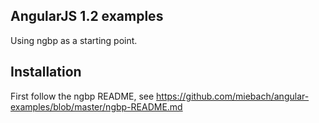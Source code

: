 AngularJS 1.2 examples
----------------------

Using ngbp as a starting point.

Installation
------------

First follow the ngbp README, see https://github.com/miebach/angular-examples/blob/master/ngbp-README.md


